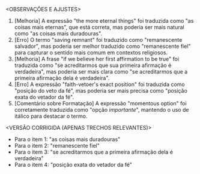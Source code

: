 <OBSERVAÇÕES E AJUSTES>
1. [Melhoria] A expressão "the more eternal things" foi traduzida como "as coisas mais eternas", que está correta, mas poderia ser mais natural como "as coisas mais duradouras".
2. [Erro] O termo "saving remnant" foi traduzido como "remanescente salvador", mas poderia ser melhor traduzido como "remanescente fiel" para capturar o sentido mais comum em contextos religiosos.
3. [Melhoria] A frase "if we believe her first affirmation to be true" foi traduzida como "se acreditarmos que sua primeira afirmação é verdadeira", mas poderia ser mais clara como "se acreditarmos que a primeira afirmação dela é verdadeira".
4. [Erro] A expressão "faith-vetoer's exact position" foi traduzida como "posição do veto da fé", mas poderia ser mais precisa como "posição exata do vetador da fé".
5. [Comentário sobre Formatação] A expressão "momentous option" foi corretamente traduzida como "opção _importante_", mantendo o uso de itálico para destacar o termo.

<VERSÃO CORRIGIDA (APENAS TRECHOS RELEVANTES)>
- Para o item 1: "as coisas mais duradouras"
- Para o item 2: "remanescente fiel"
- Para o item 3: "se acreditarmos que a primeira afirmação dela é verdadeira"
- Para o item 4: "posição exata do vetador da fé"
